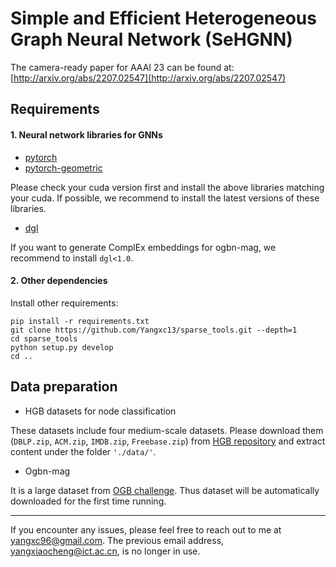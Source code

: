 # Simple and Efficient Heterogeneous Graph Neural Network (SeHGNN)

The camera-ready paper for AAAI 23 can be found at: [http://arxiv.org/abs/2207.02547](http://arxiv.org/abs/2207.02547)

## Requirements

#### 1. Neural network libraries for GNNs

* [pytorch](https://pytorch.org/get-started/locally/)
* [pytorch-geometric](https://pytorch-geometric.readthedocs.io/en/latest/notes/installation.html)

Please check your cuda version first and install the above libraries matching your cuda. If possible, we recommend to install the latest versions of these libraries.

* [dgl](https://www.dgl.ai/pages/start.html)

If you want to generate ComplEx embeddings for ogbn-mag, we recommend to install `dgl<1.0`.

#### 2. Other dependencies

Install other requirements:

```setup
pip install -r requirements.txt
git clone https://github.com/Yangxc13/sparse_tools.git --depth=1
cd sparse_tools
python setup.py develop
cd ..
```

## Data preparation

* HGB datasets for node classification

These datasets include four medium-scale datasets. Please download them (`DBLP.zip`, `ACM.zip`, `IMDB.zip`, `Freebase.zip`) from [HGB repository](https://github.com/THUDM/HGB) and extract content under the folder `'./data/'`.

* Ogbn-mag

It is a large dataset from [OGB challenge](https://ogb.stanford.edu/docs/leader_nodeprop/#ogbn-mag). Thus dataset will be automatically downloaded for the first time running.

---

If you encounter any issues, please feel free to reach out to me at yangxc96@gmail.com. The previous email address, yangxiaocheng@ict.ac.cn, is no longer in use.
